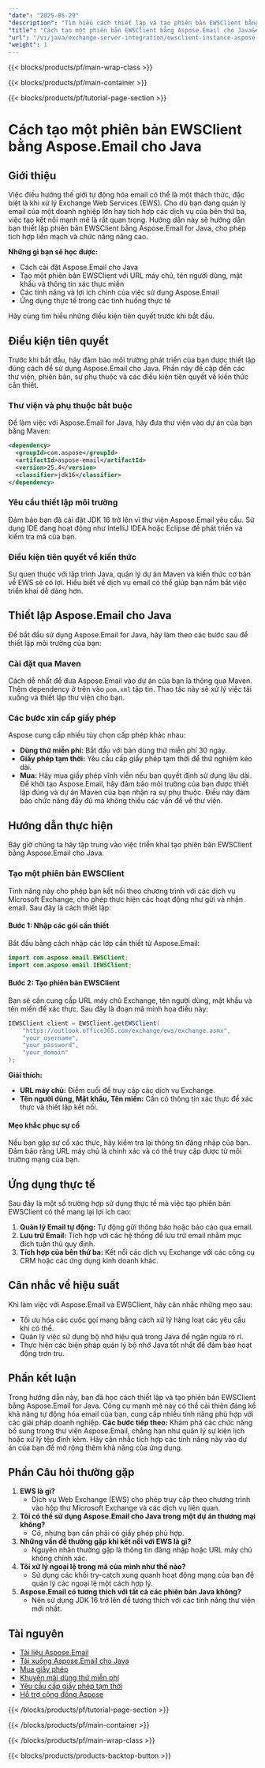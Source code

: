 ```yaml
---
"date": "2025-05-29"
"description": "Tìm hiểu cách thiết lập và tạo phiên bản EWSClient bằng Aspose.Email for Java, cho phép tích hợp máy chủ Exchange liền mạch và tự động hóa email nâng cao."
"title": "Cách tạo một phiên bản EWSClient bằng Aspose.Email cho Java&#58; Hướng dẫn tích hợp Exchange Server"
"url": "/vi/java/exchange-server-integration/ewsclient-instance-aspose-email-java/"
"weight": 1
---
```


{{< blocks/products/pf/main-wrap-class >}}

{{< blocks/products/pf/main-container >}}

{{< blocks/products/pf/tutorial-page-section >}}
# Cách tạo một phiên bản EWSClient bằng Aspose.Email cho Java
## Giới thiệu
Việc điều hướng thế giới tự động hóa email có thể là một thách thức, đặc biệt là khi xử lý Exchange Web Services (EWS). Cho dù bạn đang quản lý email của một doanh nghiệp lớn hay tích hợp các dịch vụ của bên thứ ba, việc tạo kết nối mạnh mẽ là rất quan trọng. Hướng dẫn này sẽ hướng dẫn bạn thiết lập phiên bản EWSClient bằng Aspose.Email for Java, cho phép tích hợp liền mạch và chức năng nâng cao.

**Những gì bạn sẽ học được:**
- Cách cài đặt Aspose.Email cho Java
- Tạo một phiên bản EWSClient với URL máy chủ, tên người dùng, mật khẩu và thông tin xác thực miền
- Các tính năng và lợi ích chính của việc sử dụng Aspose.Email
- Ứng dụng thực tế trong các tình huống thực tế

Hãy cùng tìm hiểu những điều kiện tiên quyết trước khi bắt đầu.
## Điều kiện tiên quyết
Trước khi bắt đầu, hãy đảm bảo môi trường phát triển của bạn được thiết lập đúng cách để sử dụng Aspose.Email cho Java. Phần này đề cập đến các thư viện, phiên bản, sự phụ thuộc và các điều kiện tiên quyết về kiến thức cần thiết.
### Thư viện và phụ thuộc bắt buộc
Để làm việc với Aspose.Email for Java, hãy đưa thư viện vào dự án của bạn bằng Maven:
```xml
<dependency>
  <groupId>com.aspose</groupId>
  <artifactId>aspose-email</artifactId>
  <version>25.4</version>
  <classifier>jdk16</classifier>
</dependency>
```
### Yêu cầu thiết lập môi trường
Đảm bảo bạn đã cài đặt JDK 16 trở lên vì thư viện Aspose.Email yêu cầu. Sử dụng IDE đang hoạt động như IntelliJ IDEA hoặc Eclipse để phát triển và kiểm tra mã của bạn.
### Điều kiện tiên quyết về kiến thức
Sự quen thuộc với lập trình Java, quản lý dự án Maven và kiến thức cơ bản về EWS sẽ có lợi. Hiểu biết về dịch vụ email có thể giúp bạn nắm bắt việc triển khai dễ dàng hơn.
## Thiết lập Aspose.Email cho Java
Để bắt đầu sử dụng Aspose.Email for Java, hãy làm theo các bước sau để thiết lập môi trường của bạn:
### Cài đặt qua Maven
Cách dễ nhất để đưa Aspose.Email vào dự án của bạn là thông qua Maven. Thêm dependency ở trên vào `pom.xml` tập tin. Thao tác này sẽ xử lý việc tải xuống và thiết lập thư viện cho bạn.
### Các bước xin cấp giấy phép
Aspose cung cấp nhiều tùy chọn cấp phép khác nhau:
- **Dùng thử miễn phí:** Bắt đầu với bản dùng thử miễn phí 30 ngày.
- **Giấy phép tạm thời:** Yêu cầu cấp giấy phép tạm thời để thử nghiệm kéo dài.
- **Mua:** Hãy mua giấy phép vĩnh viễn nếu bạn quyết định sử dụng lâu dài.
Để khởi tạo Aspose.Email, hãy đảm bảo môi trường của bạn được thiết lập đúng và dự án Maven của bạn nhận ra sự phụ thuộc. Điều này đảm bảo chức năng đầy đủ mà không thiếu các vấn đề về thư viện.
## Hướng dẫn thực hiện
Bây giờ chúng ta hãy tập trung vào việc triển khai tạo phiên bản EWSClient bằng Aspose.Email cho Java.
### Tạo một phiên bản EWSClient
Tính năng này cho phép bạn kết nối theo chương trình với các dịch vụ Microsoft Exchange, cho phép thực hiện các hoạt động như gửi và nhận email. Sau đây là cách thiết lập:
#### Bước 1: Nhập các gói cần thiết
Bắt đầu bằng cách nhập các lớp cần thiết từ Aspose.Email:
```java
import com.aspose.email.EWSClient;
import com.aspose.email.IEWSClient;
```
#### Bước 2: Tạo phiên bản EWSClient
Bạn sẽ cần cung cấp URL máy chủ Exchange, tên người dùng, mật khẩu và tên miền để xác thực. Sau đây là đoạn mã minh họa điều này:
```java
IEWSClient client = EWSClient.getEWSClient(
    "https://outlook.office365.com/exchange/ews/exchange.asmx",
    "your_username",
    "your_password",
    "your_domain"
);
```
**Giải thích:**
- **URL máy chủ:** Điểm cuối để truy cập các dịch vụ Exchange.
- **Tên người dùng, Mật khẩu, Tên miền:** Cần có thông tin xác thực để xác thực và thiết lập kết nối.
#### Mẹo khắc phục sự cố
Nếu bạn gặp sự cố xác thực, hãy kiểm tra lại thông tin đăng nhập của bạn. Đảm bảo rằng URL máy chủ là chính xác và có thể truy cập được từ môi trường mạng của bạn.
## Ứng dụng thực tế
Sau đây là một số trường hợp sử dụng thực tế mà việc tạo phiên bản EWSClient có thể mang lại lợi ích cao:
1. **Quản lý Email tự động:** Tự động gửi thông báo hoặc báo cáo qua email.
2. **Lưu trữ Email:** Tích hợp với các hệ thống để lưu trữ email nhằm mục đích tuân thủ quy định.
3. **Tích hợp của bên thứ ba:** Kết nối các dịch vụ Exchange với các công cụ CRM hoặc các ứng dụng kinh doanh khác.
## Cân nhắc về hiệu suất
Khi làm việc với Aspose.Email và EWSClient, hãy cân nhắc những mẹo sau:
- Tối ưu hóa các cuộc gọi mạng bằng cách xử lý hàng loạt các yêu cầu khi có thể.
- Quản lý việc sử dụng bộ nhớ hiệu quả trong Java để ngăn ngừa rò rỉ.
- Thực hiện các biện pháp quản lý bộ nhớ Java tốt nhất để đảm bảo hoạt động trơn tru.
## Phần kết luận
Trong hướng dẫn này, bạn đã học cách thiết lập và tạo phiên bản EWSClient bằng Aspose.Email for Java. Công cụ mạnh mẽ này có thể cải thiện đáng kể khả năng tự động hóa email của bạn, cung cấp nhiều tính năng phù hợp với các giải pháp doanh nghiệp.
**Các bước tiếp theo:**
Khám phá các chức năng bổ sung trong thư viện Aspose.Email, chẳng hạn như quản lý sự kiện lịch hoặc xử lý tệp đính kèm. Hãy cân nhắc tích hợp các tính năng này vào dự án của bạn để mở rộng thêm khả năng của ứng dụng.
## Phần Câu hỏi thường gặp
1. **EWS là gì?**
   - Dịch vụ Web Exchange (EWS) cho phép truy cập theo chương trình vào hộp thư Microsoft Exchange và các dịch vụ liên quan.
2. **Tôi có thể sử dụng Aspose.Email cho Java trong một dự án thương mại không?**
   - Có, nhưng bạn cần phải có giấy phép phù hợp.
3. **Những vấn đề thường gặp khi kết nối với EWS là gì?**
   - Nguyên nhân thường gặp là thông tin đăng nhập hoặc URL máy chủ không chính xác.
4. **Tôi xử lý ngoại lệ trong mã của mình như thế nào?**
   - Sử dụng các khối try-catch xung quanh hoạt động mạng của bạn để quản lý các ngoại lệ một cách hợp lý.
5. **Aspose.Email có tương thích với tất cả các phiên bản Java không?**
   - Nên sử dụng JDK 16 trở lên để tương thích với các tính năng thư viện mới nhất.
## Tài nguyên
- [Tài liệu Aspose.Email](https://reference.aspose.com/email/java/)
- [Tải xuống Aspose.Email cho Java](https://releases.aspose.com/email/java/)
- [Mua giấy phép](https://purchase.aspose.com/buy)
- [Khuyến mãi dùng thử miễn phí](https://releases.aspose.com/email/java/)
- [Yêu cầu cấp giấy phép tạm thời](https://purchase.aspose.com/temporary-license/)
- [Hỗ trợ cộng đồng Aspose](https://forum.aspose.com/c/email/10)

{{< /blocks/products/pf/tutorial-page-section >}}

{{< /blocks/products/pf/main-container >}}

{{< /blocks/products/pf/main-wrap-class >}}

{{< blocks/products/products-backtop-button >}}